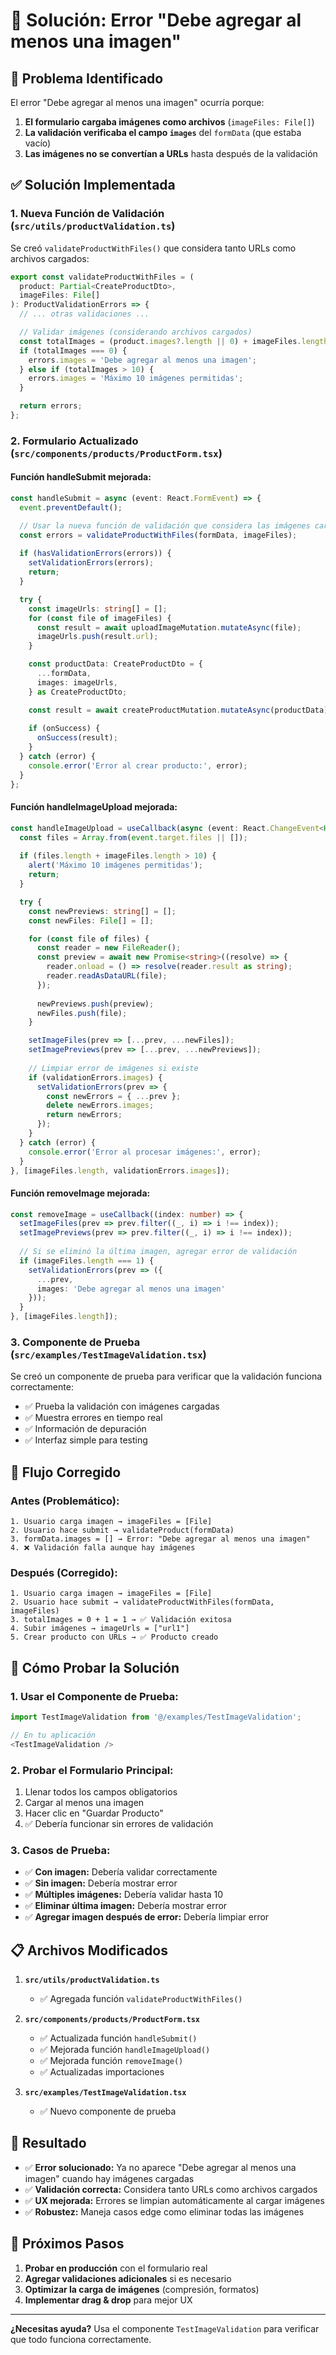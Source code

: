 # 🔧 Solución: Error "Debe agregar al menos una imagen"

## 🐛 Problema Identificado

El error "Debe agregar al menos una imagen" ocurría porque:

1. **El formulario cargaba imágenes como archivos** (`imageFiles: File[]`)
2. **La validación verificaba el campo `images`** del `formData` (que estaba vacío)
3. **Las imágenes no se convertían a URLs** hasta después de la validación

## ✅ Solución Implementada

### 1. **Nueva Función de Validación** (`src/utils/productValidation.ts`)

Se creó `validateProductWithFiles()` que considera tanto URLs como archivos cargados:

```typescript
export const validateProductWithFiles = (
  product: Partial<CreateProductDto>, 
  imageFiles: File[]
): ProductValidationErrors => {
  // ... otras validaciones ...

  // Validar imágenes (considerando archivos cargados)
  const totalImages = (product.images?.length || 0) + imageFiles.length;
  if (totalImages === 0) {
    errors.images = 'Debe agregar al menos una imagen';
  } else if (totalImages > 10) {
    errors.images = 'Máximo 10 imágenes permitidas';
  }

  return errors;
};
```

### 2. **Formulario Actualizado** (`src/components/products/ProductForm.tsx`)

#### **Función handleSubmit mejorada:**
```typescript
const handleSubmit = async (event: React.FormEvent) => {
  event.preventDefault();

  // Usar la nueva función de validación que considera las imágenes cargadas como archivos
  const errors = validateProductWithFiles(formData, imageFiles);
  
  if (hasValidationErrors(errors)) {
    setValidationErrors(errors);
    return;
  }

  try {
    const imageUrls: string[] = [];
    for (const file of imageFiles) {
      const result = await uploadImageMutation.mutateAsync(file);
      imageUrls.push(result.url);
    }

    const productData: CreateProductDto = {
      ...formData,
      images: imageUrls,
    } as CreateProductDto;

    const result = await createProductMutation.mutateAsync(productData);
    
    if (onSuccess) {
      onSuccess(result);
    }
  } catch (error) {
    console.error('Error al crear producto:', error);
  }
};
```

#### **Función handleImageUpload mejorada:**
```typescript
const handleImageUpload = useCallback(async (event: React.ChangeEvent<HTMLInputElement>) => {
  const files = Array.from(event.target.files || []);
  
  if (files.length + imageFiles.length > 10) {
    alert('Máximo 10 imágenes permitidas');
    return;
  }

  try {
    const newPreviews: string[] = [];
    const newFiles: File[] = [];

    for (const file of files) {
      const reader = new FileReader();
      const preview = await new Promise<string>((resolve) => {
        reader.onload = () => resolve(reader.result as string);
        reader.readAsDataURL(file);
      });
      
      newPreviews.push(preview);
      newFiles.push(file);
    }

    setImageFiles(prev => [...prev, ...newFiles]);
    setImagePreviews(prev => [...prev, ...newPreviews]);
    
    // Limpiar error de imágenes si existe
    if (validationErrors.images) {
      setValidationErrors(prev => {
        const newErrors = { ...prev };
        delete newErrors.images;
        return newErrors;
      });
    }
  } catch (error) {
    console.error('Error al procesar imágenes:', error);
  }
}, [imageFiles.length, validationErrors.images]);
```

#### **Función removeImage mejorada:**
```typescript
const removeImage = useCallback((index: number) => {
  setImageFiles(prev => prev.filter((_, i) => i !== index));
  setImagePreviews(prev => prev.filter((_, i) => i !== index));
  
  // Si se eliminó la última imagen, agregar error de validación
  if (imageFiles.length === 1) {
    setValidationErrors(prev => ({
      ...prev,
      images: 'Debe agregar al menos una imagen'
    }));
  }
}, [imageFiles.length]);
```

### 3. **Componente de Prueba** (`src/examples/TestImageValidation.tsx`)

Se creó un componente de prueba para verificar que la validación funciona correctamente:

- ✅ Prueba la validación con imágenes cargadas
- ✅ Muestra errores en tiempo real
- ✅ Información de depuración
- ✅ Interfaz simple para testing

## 🔄 Flujo Corregido

### **Antes (Problemático):**
```
1. Usuario carga imagen → imageFiles = [File]
2. Usuario hace submit → validateProduct(formData) 
3. formData.images = [] → Error: "Debe agregar al menos una imagen"
4. ❌ Validación falla aunque hay imágenes
```

### **Después (Corregido):**
```
1. Usuario carga imagen → imageFiles = [File]
2. Usuario hace submit → validateProductWithFiles(formData, imageFiles)
3. totalImages = 0 + 1 = 1 → ✅ Validación exitosa
4. Subir imágenes → imageUrls = ["url1"]
5. Crear producto con URLs → ✅ Producto creado
```

## 🧪 Cómo Probar la Solución

### **1. Usar el Componente de Prueba:**
```typescript
import TestImageValidation from '@/examples/TestImageValidation';

// En tu aplicación
<TestImageValidation />
```

### **2. Probar el Formulario Principal:**
1. Llenar todos los campos obligatorios
2. Cargar al menos una imagen
3. Hacer clic en "Guardar Producto"
4. ✅ Debería funcionar sin errores de validación

### **3. Casos de Prueba:**
- ✅ **Con imagen:** Debería validar correctamente
- ✅ **Sin imagen:** Debería mostrar error
- ✅ **Múltiples imágenes:** Debería validar hasta 10
- ✅ **Eliminar última imagen:** Debería mostrar error
- ✅ **Agregar imagen después de error:** Debería limpiar error

## 📋 Archivos Modificados

1. **`src/utils/productValidation.ts`**
   - ✅ Agregada función `validateProductWithFiles()`

2. **`src/components/products/ProductForm.tsx`**
   - ✅ Actualizada función `handleSubmit()`
   - ✅ Mejorada función `handleImageUpload()`
   - ✅ Mejorada función `removeImage()`
   - ✅ Actualizadas importaciones

3. **`src/examples/TestImageValidation.tsx`**
   - ✅ Nuevo componente de prueba

## 🎯 Resultado

- ✅ **Error solucionado:** Ya no aparece "Debe agregar al menos una imagen" cuando hay imágenes cargadas
- ✅ **Validación correcta:** Considera tanto URLs como archivos cargados
- ✅ **UX mejorada:** Errores se limpian automáticamente al cargar imágenes
- ✅ **Robustez:** Maneja casos edge como eliminar todas las imágenes

## 🚀 Próximos Pasos

1. **Probar en producción** con el formulario real
2. **Agregar validaciones adicionales** si es necesario
3. **Optimizar la carga de imágenes** (compresión, formatos)
4. **Implementar drag & drop** para mejor UX

---

**¿Necesitas ayuda?** Usa el componente `TestImageValidation` para verificar que todo funciona correctamente. 